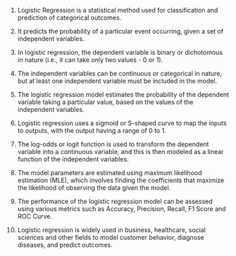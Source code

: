 1. Logistic Regression is a statistical method used for classification and prediction of categorical outcomes.

2. It predicts the probability of a particular event occurring, given a set of independent variables.

3. In logistic regression, the dependent variable is binary or dichotomous in nature (i.e., it can take only two values - 0 or 1).

4. The independent variables can be continuous or categorical in nature, but at least one independent variable must be included in the model.

5. The logistic regression model estimates the probability of the dependent variable taking a particular value, based on the values of the independent variables.

6. Logistic regression uses a sigmoid or S-shaped curve to map the inputs to outputs, with the output having a range of 0 to 1.

7. The log-odds or logit function is used to transform the dependent variable into a continuous variable, and this is then modeled as a linear function of the independent variables.

8. The model parameters are estimated using maximum likelihood estimation (MLE), which involves finding the coefficients that maximize the likelihood of observing the data given the model.

9. The performance of the logistic regression model can be assessed using various metrics such as Accuracy, Precision, Recall, F1 Score and ROC Curve.

10. Logistic regression is widely used in business, healthcare, social sciences and other fields to model customer behavior, diagnose diseases, and predict outcomes.